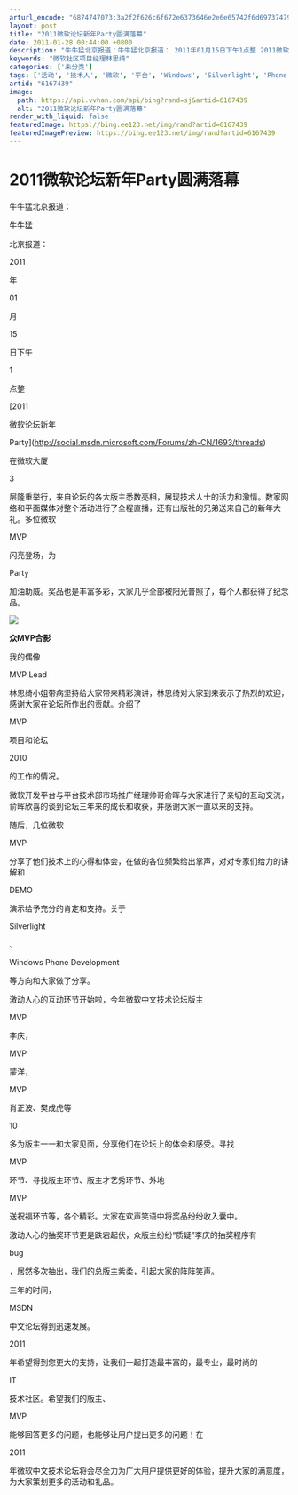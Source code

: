 ```yaml
---
arturl_encode: "6874747073:3a2f2f626c6f672e6373646e2e6e65742f6d69737479657965:642f61727469636c652f64657461696c732f36313637343339"
layout: post
title: "2011微软论坛新年Party圆满落幕"
date: 2011-01-28 00:44:00 +0800
description: "牛牛猛北京报道：牛牛猛北京报道： 2011年01月15日下午1点整 2011微软论坛新年Party在"
keywords: "微软社区项目经理林思绮"
categories: ['未分类']
tags: ['活动', '技术人', '微软', '平台', 'Windows', 'Silverlight', 'Phone']
artid: "6167439"
image:
  path: https://api.vvhan.com/api/bing?rand=sj&artid=6167439
  alt: "2011微软论坛新年Party圆满落幕"
render_with_liquid: false
featuredImage: https://bing.ee123.net/img/rand?artid=6167439
featuredImagePreview: https://bing.ee123.net/img/rand?artid=6167439
---
```


# 2011微软论坛新年Party圆满落幕

牛牛猛北京报道：

牛牛猛



北京报道：

2011

年


01

月


15

日下午


1

点整



[2011


微软论坛新年

Party](http://social.msdn.microsoft.com/Forums/zh-CN/1693/threads)

在微软大厦


3

层隆重举行，来自论坛的各大版主悉数亮相，展现技术人士的活力和激情。数家网络和平面媒体对整个活动进行了全程直播，还有出版社的兄弟送来自己的新年大礼。多位微软


MVP

闪亮登场，为


Party

加油助威。奖品也是丰富多彩，大家几乎全部被阳光普照了，每个人都获得了纪念品。

![](http://hi.csdn.net/attachment/201101/27/0_129614661747OJ.gif)

**众MVP合影**

我的偶像


MVP Lead

林思绮小姐带病坚持给大家带来精彩演讲，林思绮对大家到来表示了热烈的欢迎，感谢大家在论坛所作出的贡献。介绍了


MVP

项目和论坛


2010

的工作的情况。

微软开发平台与平台技术部市场推广经理帅哥俞晖与大家进行了亲切的互动交流，俞晖欣喜的谈到论坛三年来的成长和收获，并感谢大家一直以来的支持。

随后，几位微软

MVP

分享了他们技术上的心得和体会，在做的各位频繁给出掌声，对对专家们给力的讲解和

DEMO

演示给予充分的肯定和支持。关于

Silverlight

、

Windows Phone Development

等方向和大家做了分享。

激动人心的互动环节开始啦，今年微软中文技术论坛版主

MVP

李庆，

MVP

蒙洋，

MVP

肖正波、樊成虎等

10

多为版主一一和大家见面，分享他们在论坛上的体会和感受。寻找

MVP

环节、寻找版主环节、版主才艺秀环节、外地

MVP

送祝福环节等，各个精彩。大家在欢声笑语中将奖品纷纷收入囊中。

激动人心的抽奖环节更是跌宕起伏，众版主纷纷“质疑”李庆的抽奖程序有

bug

，居然多次抽出，我们的总版主紫柔，引起大家的阵阵笑声。

三年的时间，

MSDN

中文论坛得到迅速发展。


2011

年希望得到您更大的支持，让我们一起打造最丰富的，最专业，最时尚的

IT

技术社区。希望我们的版主、

MVP

能够回答更多的问题，也能够让用户提出更多的问题！在

2011

年微软中文技术论坛将会尽全力为广大用户提供更好的体验，提升大家的满意度，为大家策划更多的活动和礼品。